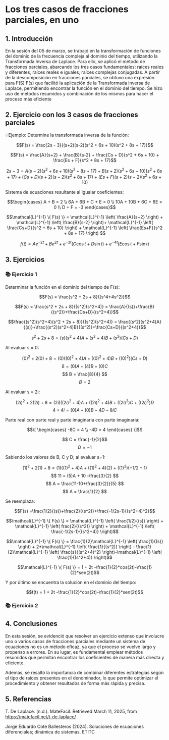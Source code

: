 # Los tres casos de fracciones parciales, en uno

## 1. Introducción
En la sesión del 05 de marzo, se trabajó en la transformación de funciones del dominio de la frecuencia compleja al dominio del tiempo, utilizando la Transformada Inversa de Laplace. Para ello, se aplicó el método de fracciones parciales, abarcando los tres casos fundamentales: raíces reales y diferentes, raíces reales e iguales, raíces complejas conjugadas.
A partir de la descomposición en fracciones parciales, se obtuvo una expresión para F(S)
F(s) que facilitó la aplicación de la Transformada Inversa de Laplace, permitiendo encontrar la función en el dominio del tiempo. Se hizo uso de métodos resumidos y combinación de los mismos para hacer el proceso más eficiente
## 2. Ejercicio con los 3 casos de fracciones parciales
💡Ejemplo: Determine la transformada inversa de la función:

$$F(s) = \frac{2s - 3}{(s+2)(s-2)(s^2 + 6s + 10)(s^2 + 8s + 17)}$$

$$F(s) = \frac{A}{s+2} + \frac{B}{s-2} + \frac{Cs + D}{s^2 + 6s + 10} + \frac{Es + F}{s^2 + 8s + 17}$$

$$2s - 3 = A(s-2)(s^2 + 6s + 10)(s^2 + 8s + 17) + B(s+2)(s^2 + 6s + 10)(s^2 + 8s + 17)+ (Cs+D)(s+2)(s-2)(s^2 + 8s + 17) + (Es+F)(s+2)(s-2)(s^2 + 6s + 10)$$

Sistema de ecuaciones resultante al igualar coeficientes:

$$\begin{cases}
    A + B = 2 \\
    6A + 6B + C + E = 0 \\
    10A + 10B + 6C + 8E = 0 \\
    D + F = -3
\end{cases}$$

$$\mathcal{L}^{-1} \{ F(s) \} = \mathcal{L}^{-1} \left( \frac{A}{s+2} \right) + \mathcal{L}^{-1} \left( \frac{B}{s-2} \right)+ \mathcal{L}^{-1} \left( \frac{Cs+D}{s^2 + 6s + 10} \right) + \mathcal{L}^{-1} \left( \frac{Es+F}{s^2 + 8s + 17} \right) $$

$$
f(t) = A e^{-2t} + B e^{2t} + e^{-3t} \left( C \cos t + D \sin t \right) + e^{-4t} \left( E \cos t + F \sin t \right)
$$

## 3. Ejercicios
### 📚 Ejercicio 1
Determinar la función en el dominio del tiempo de F(s):

$$F(s) = \frac{s^2 + 2s + 8}{(s^4+4s^2)}$$

$$F(s) = \frac{s^2 + 2s + 8}{(s^2)(s^2+4)} = \frac{A}{(s)}+\frac{B}{(s^2)}+\frac{Cs+D}{(s^2+4)}$$

$$\frac{(s^2)(s^2+4)(s^2 + 2s + 8)}{(s^2)(s^2+4)} = \frac{(s^2)(s^2+4)A}{(s)}+\frac{(s^2)(s^2+4)B}{(s^2)}+\frac{Cs+D}{(s^2+4)}$$

$$s^2 + 2s + 8= (s)(s^2+4)A + (s^2+4)B +(s^2)(Cs+D)$$

Al evaluar s = 0:

$$(0)^2 + 2(0) + 8= (0)((0)^2+4)A + ((0)^2+4)B +((0)^2)(Cs+D)$$
$$ 8 = (0)A + (4)B +(0)C $$
$$ B =  \frac{8}{4} $$
$$ B = 2 $$

Al evaluar s = 2i:

$$(2i)^2 + 2(2i) + 8= (2i)((2i)^2+4)A + ((2i)^2+4)B +((2i)^3)C+((2i)^2)D$$
$$ 4+4i = (0)A + (0)B - 4D - 8iC $$

Parte real con parte real y parte imaginaria con parte imaginaria:

$$\[
\begin{cases}
  -8C = 4 \\
  -4D = 4
\end{cases}
\]$$

$$ C = \frac{-1}{2}$$
$$ D = -1 $$

Sabiendo los valores de B, C y D; al evaluar s=1:

$$(1)^2 + 2(1) + 8= (1)((1)^2+4)A + ((1)^2+4)(2) +((1)^2)(-1/2-1)$$
$$ 11 = (5)A + 10 -\frac{3}{2} $$
$$ A =  \frac{11-10+\frac{3}{2}}{5} $$
$$ A = \frac{1}{2} $$

Se reemplaza:

$$F(s) =\frac{1/2}{(s)}+\frac{2}{(s^2)}+\frac{-1/2s-1}{(s^2+4)^2}$$

$$\mathcal{L}^{-1} \{ F(s) \} = \mathcal{L}^{-1} \left( \frac{1/2}{(s)} \right) + \mathcal{L}^{-1} \left( frac{2}{(s^2)} \right) + \mathcal{L}^{-1} \left( \frac{-1/2s-1}{(s^2+4)} \right)$$

$$\mathcal{L}^{-1} \{ F(s) \} = \frac{1}{2}\mathcal{L}^{-1} \left( \frac{1}{(s)} \right) + 2*\mathcal{L}^{-1} \left( \frac{1}{(s^2)} \right) - \frac{1}{2}\mathcal{L}^{-1} \left( \frac{s}{(s^2+4)^2} \right)-\mathcal{L}^{-1} \left( \frac{1}{(s^2+4)} \right)$$

$$\mathcal{L}^{-1} \{ F(s) \} = 1 + 2t -\frac{1}{2}*cos(2t)-\frac{1}{2}*sen(2t)$$

Y por último se encuentra la solución en el dominio del tiempo: 

$$f(t) =  1 + 2t -\frac{1}{2}*cos(2t)-\frac{1}{2}*sen(2t)$$
### 📚 Ejercicio 2
## 4. Conclusiones
En esta sesión, se evidenció que resolver un ejercicio extenso que involucre uno o varios casos de fracciones parciales mediante un sistema de ecuaciones no es un método eficaz, ya que el proceso se vuelve largo y propenso a errores. En su lugar, es fundamental emplear métodos resumidos que permitan encontrar los coeficientes de manera más directa y eficiente.

Además, se resaltó la importancia de combinar diferentes estrategias según el tipo de raíces presentes en el denominador, lo que permite optimizar el procedimiento y obtener resultados de forma más rápida y precisa.
## 5. Referencias
T. De Laplace. (n.d.). MateFacil. Retrieved March 11, 2025, from https://matefacil.net/t-de-laplace/

Jorge Eduardo Cote Ballesteros (2024). Soluciones de ecuaciones diferenciales; dinámica de sistemas. ETITC




